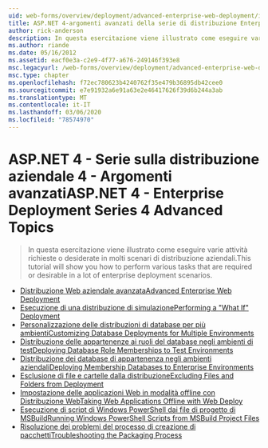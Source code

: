 ```yaml
---
uid: web-forms/overview/deployment/advanced-enterprise-web-deployment/index
title: ASP.NET 4-argomenti avanzati della serie di distribuzione Enterprise 4 | Microsoft Docs
author: rick-anderson
description: In questa esercitazione viene illustrato come eseguire varie attività richieste o desiderate in molti scenari di distribuzione aziendali.
ms.author: riande
ms.date: 05/16/2012
ms.assetid: eacf0e3a-c2e9-4f77-a676-249146f393e8
msc.legacyurl: /web-forms/overview/deployment/advanced-enterprise-web-deployment
msc.type: chapter
ms.openlocfilehash: f72ec780623b4240762f35e479b36895db42cee0
ms.sourcegitcommit: e7e91932a6e91a63e2e46417626f39d6b244a3ab
ms.translationtype: MT
ms.contentlocale: it-IT
ms.lasthandoff: 03/06/2020
ms.locfileid: "78574970"
---
```

# <a name="aspnet-4---enterprise-deployment-series-4-advanced-topics"></a><span data-ttu-id="9fc61-103">ASP.NET 4 - Serie sulla distribuzione aziendale 4 - Argomenti avanzati</span><span class="sxs-lookup"><span data-stu-id="9fc61-103">ASP.NET 4 - Enterprise Deployment Series 4 Advanced Topics</span></span>

> <span data-ttu-id="9fc61-104">In questa esercitazione viene illustrato come eseguire varie attività richieste o desiderate in molti scenari di distribuzione aziendali.</span><span class="sxs-lookup"><span data-stu-id="9fc61-104">This tutorial will show you how to perform various tasks that are required or desirable in a lot of enterprise deployment scenarios.</span></span>

- [<span data-ttu-id="9fc61-105">Distribuzione Web aziendale avanzata</span><span class="sxs-lookup"><span data-stu-id="9fc61-105">Advanced Enterprise Web Deployment</span></span>](advanced-enterprise-web-deployment.md)
- [<span data-ttu-id="9fc61-106">Esecuzione di una distribuzione di simulazione</span><span class="sxs-lookup"><span data-stu-id="9fc61-106">Performing a "What If" Deployment</span></span>](performing-a-what-if-deployment.md)
- [<span data-ttu-id="9fc61-107">Personalizzazione delle distribuzioni di database per più ambienti</span><span class="sxs-lookup"><span data-stu-id="9fc61-107">Customizing Database Deployments for Multiple Environments</span></span>](customizing-database-deployments-for-multiple-environments.md)
- [<span data-ttu-id="9fc61-108">Distribuzione delle appartenenze ai ruoli del database negli ambienti di test</span><span class="sxs-lookup"><span data-stu-id="9fc61-108">Deploying Database Role Memberships to Test Environments</span></span>](deploying-database-role-memberships-to-test-environments.md)
- [<span data-ttu-id="9fc61-109">Distribuzione dei database di appartenenza negli ambienti aziendali</span><span class="sxs-lookup"><span data-stu-id="9fc61-109">Deploying Membership Databases to Enterprise Environments</span></span>](deploying-membership-databases-to-enterprise-environments.md)
- [<span data-ttu-id="9fc61-110">Esclusione di file e cartelle dalla distribuzione</span><span class="sxs-lookup"><span data-stu-id="9fc61-110">Excluding Files and Folders from Deployment</span></span>](excluding-files-and-folders-from-deployment.md)
- [<span data-ttu-id="9fc61-111">Impostazione delle applicazioni Web in modalità offline con Distribuzione Web</span><span class="sxs-lookup"><span data-stu-id="9fc61-111">Taking Web Applications Offline with Web Deploy</span></span>](taking-web-applications-offline-with-web-deploy.md)
- [<span data-ttu-id="9fc61-112">Esecuzione di script di Windows PowerShell dai file di progetto di MSBuild</span><span class="sxs-lookup"><span data-stu-id="9fc61-112">Running Windows PowerShell Scripts from MSBuild Project Files</span></span>](running-windows-powershell-scripts-from-msbuild-project-files.md)
- [<span data-ttu-id="9fc61-113">Risoluzione dei problemi del processo di creazione di pacchetti</span><span class="sxs-lookup"><span data-stu-id="9fc61-113">Troubleshooting the Packaging Process</span></span>](troubleshooting-the-packaging-process.md)

